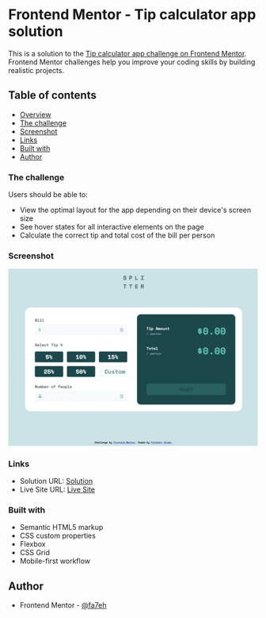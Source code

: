 # Frontend Mentor - Tip calculator app solution

This is a solution to the [Tip calculator app challenge on Frontend Mentor](https://www.frontendmentor.io/challenges/tip-calculator-app-ugJNGbJUX). Frontend Mentor challenges help you improve your coding skills by building realistic projects.

## Table of contents

- [Overview](#overview)
- [The challenge](#the-challenge)
- [Screenshot](#screenshot)
- [Links](#links)
- [Built with](#built-with)
- [Author](#author)

### The challenge

Users should be able to:

- View the optimal layout for the app depending on their device's screen size
- See hover states for all interactive elements on the page
- Calculate the correct tip and total cost of the bill per person

### Screenshot

![](./images/Screenshot.jpg)

### Links

- Solution URL: [Solution](https://www.frontendmentor.io/solutions/tip-calculator-responsive-html-css-js-VisPxPeO9A)
- Live Site URL: [Live Site](https://singhfatehbir.github.io/Tip-Calculator-FEM/)

### Built with

- Semantic HTML5 markup
- CSS custom properties
- Flexbox
- CSS Grid
- Mobile-first workflow

## Author

- Frontend Mentor - [@fa7eh](https://www.frontendmentor.io/profile/fa7eh)
